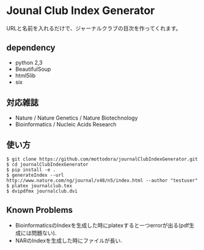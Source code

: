 Jounal Club Index Generator
===============

URLと名前を入れるだけで、ジャーナルクラブの目次を作ってくれます。

## dependency

* python 2,3
* BeautifulSoup
* html5lib
* six

## 対応雑誌

* Nature / Nature Genetics / Nature Biotechnology
* Bioinformatics / Nucleic Acids Research

## 使い方

```
$ git clone https://github.com/mottodora/journalClubIndexGenerator.git
$ cd journalClubIndexGenerator
$ pip install -e .
$ generateIndex --url http://www.nature.com/ng/journal/v48/n5/index.html --author "testuser"
$ platex journalclub.tex
$ dvipdfmx journalclub.dvi
```

## Known Problems

* BioinformaticsのIndexを生成した時にplatexすると一つerrorが出る(pdf生成には問題ない).
* NARのIndexを生成した時にファイルが長い.